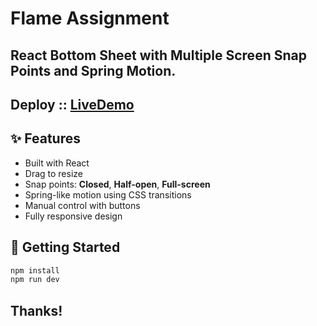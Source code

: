 # Flame Assignment

## React Bottom Sheet with Multiple Screen Snap Points and Spring Motion.

## Deploy :: [LiveDemo](https://flame-assignment-bay.vercel.app/)

## ✨ Features

- Built with React
- Drag to resize
- Snap points: **Closed**, **Half-open**, **Full-screen**
- Spring-like motion using CSS transitions
- Manual control with buttons
- Fully responsive design

## 🚀 Getting Started

```bash
npm install
npm run dev
```

## Thanks!
